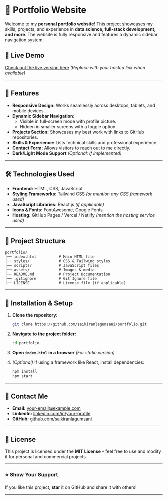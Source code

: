 # 🚀 Portfolio Website

Welcome to my **personal portfolio website**! This project showcases my skills, projects, and experience in **data science, full-stack development, and more**. The website is fully responsive and features a dynamic sidebar navigation system.

## 🔗 Live Demo
[Check out the live version here](#) *(Replace with your hosted link when available)*

---

## 📌 Features

- **Responsive Design:** Works seamlessly across desktops, tablets, and mobile devices.
- **Dynamic Sidebar Navigation:**
  - Visible in full-screen mode with profile picture.
  - Hidden in smaller screens with a toggle option.
- **Projects Section:** Showcases my best work with links to GitHub repositories.
- **Skills & Experience:** Lists technical skills and professional experience.
- **Contact Form:** Allows visitors to reach out to me directly.
- **Dark/Light Mode Support** *(Optional: If implemented)*

---

## 🛠️ Technologies Used

- **Frontend:** HTML, CSS, JavaScript
- **Styling Frameworks:** Tailwind CSS *(or mention any CSS framework used)*
- **JavaScript Libraries:** React.js *(if applicable)*
- **Icons & Fonts:** FontAwesome, Google Fonts
- **Hosting:** GitHub Pages / Vercel / Netlify *(mention the hosting service used)*

---

## 📂 Project Structure
```
portfolio/
│── index.html          # Main HTML file
│── styles/             # CSS & Tailwind styles
│── scripts/            # JavaScript files
│── assets/             # Images & media
│── README.md           # Project Documentation
│── .gitignore          # Git Ignore file
│── LICENSE             # License file (if applicable)
```

---

## 🚀 Installation & Setup

1. **Clone the repository:**
   ```sh
   git clone https://github.com/saikiranlagumsani/portfolio.git
   ```

2. **Navigate to the project folder:**
   ```sh
   cd portfolio
   ```

3. **Open `index.html` in a browser** *(For static version)*

4. *(Optional)* If using a framework like React, install dependencies:
   ```sh
   npm install
   npm start
   ```

---

## 📧 Contact Me

- **Email:** [your-email@example.com](mailto:your-email@example.com)
- **LinkedIn:** [linkedin.com/in/your-profile](https://linkedin.com/in/your-profile)
- **GitHub:** [github.com/saikiranlagumsani](https://github.com/saikiranlagumsani)

---

## 📜 License

This project is licensed under the **MIT License** – feel free to use and modify it for personal and commercial projects.

---

### ⭐ Show Your Support
If you like this project, **star** it on GitHub and share it with others!

---
